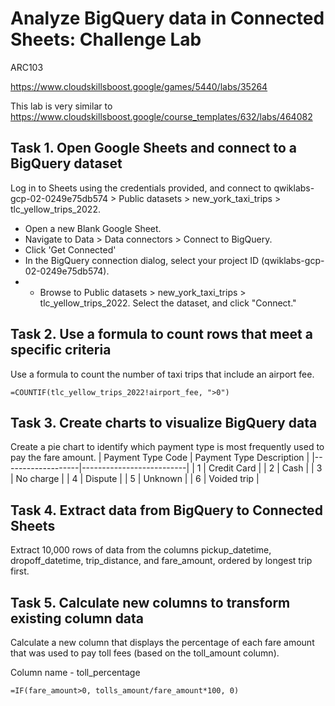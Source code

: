 # Analyze BigQuery data in Connected Sheets: Challenge Lab

ARC103

https://www.cloudskillsboost.google/games/5440/labs/35264

This lab is very similar to https://www.cloudskillsboost.google/course_templates/632/labs/464082


## Task 1. Open Google Sheets and connect to a BigQuery dataset
Log in to Sheets using the credentials provided, and connect to qwiklabs-gcp-02-0249e75db574 > Public datasets > new_york_taxi_trips > tlc_yellow_trips_2022.

- Open a new Blank Google Sheet.
- Navigate to Data > Data connectors > Connect to BigQuery.
- Click 'Get Connected'
- In the BigQuery connection dialog, select your project ID (qwiklabs-gcp-02-0249e75db574).
- - Browse to Public datasets > new_york_taxi_trips > tlc_yellow_trips_2022.
Select the dataset, and click "Connect."


## Task 2. Use a formula to count rows that meet a specific criteria
Use a formula to count the number of taxi trips that include an airport fee.

```
=COUNTIF(tlc_yellow_trips_2022!airport_fee, ">0")
```


## Task 3. Create charts to visualize BigQuery data
Create a pie chart to identify which payment type is most frequently used to pay the fare amount.
| Payment Type Code | Payment Type Description |
|-------------------|--------------------------|
| 1                 | Credit Card              |
| 2                 | Cash                     |
| 3                 | No charge                |
| 4                 | Dispute                  |
| 5                 | Unknown                  |
| 6                 | Voided trip              |


## Task 4. Extract data from BigQuery to Connected Sheets
Extract 10,000 rows of data from the columns pickup_datetime, dropoff_datetime, trip_distance, and fare_amount, ordered by longest trip first.


## Task 5. Calculate new columns to transform existing column data
Calculate a new column that displays the percentage of each fare amount that was used to pay toll fees (based on the toll_amount column).

Column name - toll_percentage
```
=IF(fare_amount>0, tolls_amount/fare_amount*100, 0)
```